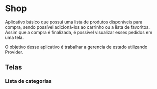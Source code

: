 # Shop

Aplicativo básico que possui uma lista de produtos disponíveis para compra, sendo possível adicioná-los ao carrinho ou a lista de favoritos. Assim que a compra é finalizada, é possível visualizar esses pedidos em uma tela.

O objetivo desse aplicativo é trabalhar a gerencia de estado utilizando Provider.

## Telas

### Lista de categorias

<!-- <img src="" width="200px"/> -->

